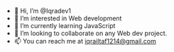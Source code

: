 - 👋 Hi, I’m @Iqradev1
- 👀 I’m interested in Web development 
- 🌱 I’m currently learning JavaScript 
- 💞️ I’m looking to collaborate on any Web dev project.
- 📫 You can reach me at iqrailtaf1214@gmail.com

<!---
Iqradev1/Iqradev1 is a ✨ special ✨ repository because its `README.md` (this file) appears on your GitHub profile.
You can click the Preview link to take a look at your changes.
--->
